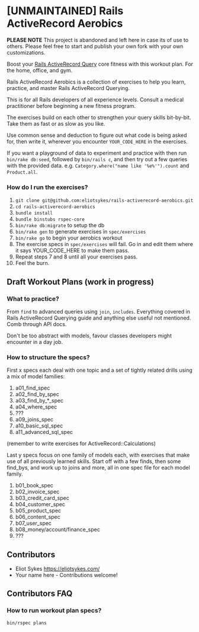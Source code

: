 # [UNMAINTAINED] Rails ActiveRecord Aerobics
**PLEASE NOTE** This project is abandoned and left here in case its of use to others. Please feel free to start and publish your own fork with your own customizations.

Boost your [Rails ActiveRecord Query](http://guides.rubyonrails.org/active_record_querying.html) core fitness with this workout plan. For the home, office, and gym.

Rails ActiveRecord Aerobics is a collection of exercises to help you learn, practice, and master Rails ActiveRecord Querying. 

This is for all Rails developers of all experience levels. Consult a medical practitioner before beginning a new fitness program.

The exercises build on each other to strengthen your query skills bit-by-bit. Take them as fast or as slow as you like. 

Use common sense and deduction to figure out what code is being asked for, then write it, wherever you encounter `YOUR_CODE_HERE` in the exercises.

If you want a playground of data to experiment and practice with then run `bin/rake db:seed`, followed by `bin/rails c`, and then try out a few queries with the provided data. e.g. `Category.where("name like '%e%'").count` and `Product.all`.

### How do I run the exercises?

1. `git clone git@github.com:eliotsykes/rails-activerecord-aerobics.git`
2. `cd rails-activerecord-aerobics`
3. `bundle install`
4. `bundle binstubs rspec-core`
5. `bin/rake db:migrate` to setup the db
6. `bin/rake gen` to generate exercises in `spec/exercises`
7. `bin/rake go` to begin your aerobics workout
8. The exercise specs in `spec/exercises` will fail. Go in and edit them where it says YOUR_CODE_HERE to make them pass.
9. Repeat steps 7 and 8 until all your exercises pass.
10. Feel the burn.

## Draft Workout Plans (work in progress)

### What to practice?

From `find` to advanced queries using `join`, `includes`. Everything covered in Rails ActiveRecord Querying guide and anything else useful not mentioned. Comb through API docs. 

Don't be too abstract with models, favour classes developers might encounter in a day job.

### How to structure the specs?

First x specs each deal with one topic and a set of tightly related drills using a mix of model families:

1. a01_find_spec
2. a02_find_by_spec
3. a03_find_by_*_spec
4. a04_where_spec
5. ???
9. a09_joins_spec
10. a10_basic_sql_spec
11. a11_advanced_sql_spec

(remember to write exercises for ActiveRecord::Calculations)

Last y specs focus on one family of models each, with exercises that make use of all previously learned skills. Start off with a few finds, then some find_bys, and work up to joins and more, all in one spec file for each model family.

1. b01_book_spec
2. b02_invoice_spec
3. b03_credit_card_spec
4. b04_customer_spec
5. b05_product_spec
6. b06_content_spec
7. b07_user_spec
8. b08_money/account/finance_spec
9. ???

## Contributors

- Eliot Sykes https://eliotsykes.com/
- Your name here - Contributions welcome!

## Contributors FAQ

### How to run workout plan specs?
`bin/rspec plans`

